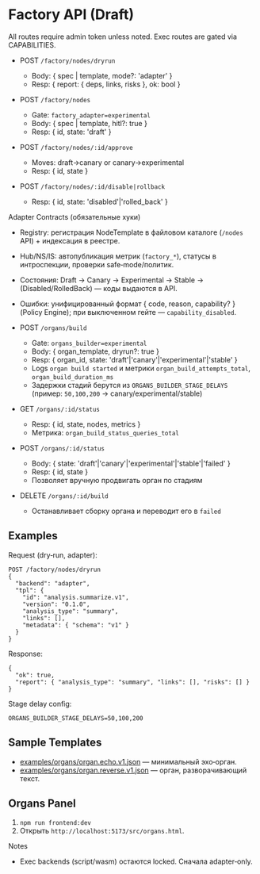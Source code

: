 <!-- neira:meta
id: NEI-20250923-factory-api-draft
intent: docs
summary: Черновой API Фабрикаторов (dry‑run/approve/rollback) и сборки органов.
-->
<!-- neira:meta
id: NEI-20251010-organ-builder-status-route
intent: docs
summary: описан ручной апдейт статуса органа и метрика длительности сборки.
-->
<!-- neira:meta
id: NEI-20251101-organ-builder-stage-delays-doc
intent: docs
summary: добавлен пример настройки ORGANS_BUILDER_STAGE_DELAYS.
-->
<!-- neira:meta
id: NEI-20250620-organ-builder-stage-delays-doc-rename
intent: docs
summary: пример обновлён под ORGANS_BUILDER_STAGE_DELAYS.
-->
<!-- neira:meta
id: NEI-20251115-organ-cancel-build-doc
intent: docs
summary: описан DELETE /organs/:id/build для отмены сборки.
-->
<!-- neira:meta
id: NEI-20250207-factory-sample-templates-doc
intent: docs
summary: добавлен раздел Sample Templates с примерами органных шаблонов.
-->
<!-- neira:meta
id: NEI-20250219-organs-panel-doc
intent: docs
summary: добавлен раздел о запуске панели органов.
-->

# Factory API (Draft)

All routes require admin token unless noted. Exec routes are gated via CAPABILITIES.

- POST `/factory/nodes/dryrun`
  - Body: { spec | template, mode?: 'adapter' }
  - Resp: { report: { deps, links, risks }, ok: bool }

- POST `/factory/nodes`
  - Gate: `factory_adapter=experimental`
  - Body: { spec | template, hitl?: true }
  - Resp: { id, state: 'draft' }

- POST `/factory/nodes/:id/approve`
  - Moves: draft→canary or canary→experimental
  - Resp: { id, state }

- POST `/factory/nodes/:id/disable|rollback`
  - Resp: { id, state: 'disabled'|'rolled_back' }

Adapter Contracts (обязательные хуки)

- Registry: регистрация NodeTemplate в файловом каталоге (`/nodes` API) + индексация в реестре.
- Hub/NS/IS: автопубликация метрик (`factory_*`), статусы в интроспекции, проверки safe‑mode/политик.
- Состояния: Draft → Canary → Experimental → Stable → (Disabled/RolledBack) — коды выдаются в API.
- Ошибки: унифицированный формат { code, reason, capability? } (Policy Engine); при выключенном гейте — `capability_disabled`.

- POST `/organs/build`
  - Gate: `organs_builder=experimental`
  - Body: { organ_template, dryrun?: true }
  - Resp: { organ_id, state: 'draft'|'canary'|'experimental'|'stable' }
  - Logs `organ build started` и метрики `organ_build_attempts_total`, `organ_build_duration_ms`
  - Задержки стадий берутся из `ORGANS_BUILDER_STAGE_DELAYS` (пример: `50,100,200` → canary/experimental/stable)

- GET `/organs/:id/status`
  - Resp: { id, state, nodes, metrics }
  - Метрика: `organ_build_status_queries_total`

- POST `/organs/:id/status`
  - Body: { state: 'draft'|'canary'|'experimental'|'stable'|'failed' }
  - Resp: { id, state }
  - Позволяет вручную продвигать орган по стадиям

- DELETE `/organs/:id/build`
  - Останавливает сборку органа и переводит его в `failed`

## Examples

Request (dry‑run, adapter):

```
POST /factory/nodes/dryrun
{
  "backend": "adapter",
  "tpl": {
    "id": "analysis.summarize.v1",
    "version": "0.1.0",
    "analysis_type": "summary",
    "links": [],
    "metadata": { "schema": "v1" }
  }
}
```

Response:

```
{
  "ok": true,
  "report": { "analysis_type": "summary", "links": [], "risks": [] }
}
```

Stage delay config:

```
ORGANS_BUILDER_STAGE_DELAYS=50,100,200
```

## Sample Templates

- [examples/organs/organ.echo.v1.json](../../examples/organs/organ.echo.v1.json) — минимальный эхо‑орган.
- [examples/organs/organ.reverse.v1.json](../../examples/organs/organ.reverse.v1.json) — орган, разворачивающий текст.

## Organs Panel

1. `npm run frontend:dev`
2. Открыть `http://localhost:5173/src/organs.html`.

Notes

- Exec backends (script/wasm) остаются locked. Сначала adapter‑only.
